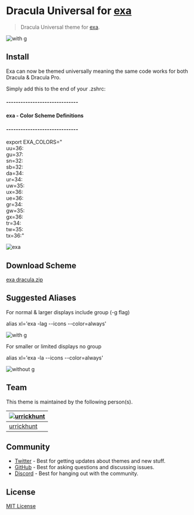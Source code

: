 # Dracula Universal for [exa](https://github.com/ogham/exa)

> Dracula Universal theme for [exa](https://github.com/ogham/exa).

![with g](https://user-images.githubusercontent.com/96319944/232595272-5a41e29e-e121-4ab7-a406-48fb77481a92.png)

## Install

Exa can now be themed universally meaning the same code works for both Dracula & Dracula Pro. 

Simply add this to the end of your .zshrc:

#### ------------------------------
#### exa - Color Scheme Definitions
#### ------------------------------
export EXA_COLORS="\
uu=36:\
gu=37:\
sn=32:\
sb=32:\
da=34:\
ur=34:\
uw=35:\
ux=36:\
ue=36:\
gr=34:\
gw=35:\
gx=36:\
tr=34:\
tw=35:\
tx=36:"

![exa](https://user-images.githubusercontent.com/96319944/232595402-ef611d32-7ac3-41eb-a536-1816c9371c15.png)

## Download Scheme

[exa dracula.zip](https://github.com/urrickhunt/Dracula-universal-for-exa/files/11250829/exa.dracula.zip)



## Suggested Aliases

For normal & larger displays include group (-g flag)

alias xl='exa -lag --icons --color=always'

![with g](https://user-images.githubusercontent.com/96319944/232595498-7eb0a640-63af-4fb5-abeb-7a2a40a9dbb5.png)


For smaller or limited displays no group 

alias xl='exa -la --icons --color=always'

![without g](https://user-images.githubusercontent.com/96319944/232595553-75151e2d-b2fa-4be7-9351-cabd9b0ac5b0.png)


## Team

This theme is maintained by the following person(s).

| [![urrickhunt](https://github.com/urrickhunt.png?size=100)](https://github.com/urrickhunt)|
| ----------------------------------------------------------------------------------------- |
| [urrickhunt](https://github.com/urrickhunt)                                               |

## Community

- [Twitter](https://twitter.com/draculatheme) - Best for getting updates about themes and new stuff.
- [GitHub](https://github.com/dracula/dracula-theme/discussions) - Best for asking questions and discussing issues.
- [Discord](https://draculatheme.com/discord-invite) - Best for hanging out with the community.

## License

[MIT License](./LICENSE)
